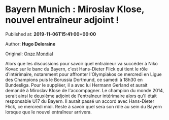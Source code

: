 
# Bayern Munich : Miroslav Klose, nouvel entraîneur adjoint !

Published at: **2019-11-06T15:41:00+00:00**

Author: **Hugo Deloraine**

Original: [Onze Mondial](http://www.onzemondial.com/bundesliga/2019-2020/bayern-munich-miroslav-klose-nouvel-entraineur-adjoint-201806)

Alors que les discussions pour savoir quel entraîneur va succéder à Niko Kovac sur le banc du Bayern, c'est Hans-Dieter Flick qui tient le rôle d'intérimaire, notamment pour affronter l'Olympiakos ce mercredi en Ligue des Champions puis le Borussia Dortmund, ce samedi à 18h30 en Bundesliga. Pour le suppléer, il a avec lui Hermann Gerland et aurait demandé à Miroslav Klose de l'accompagner.
Le champion du monde 2014, serait ainsi le deuxième adjoint de l'entraîneur intérimaire alors qu'il était responsable U17 du Bayern. Il aurait passé un accord avec Hans-Dieter Flick, ce mercredi midi. Reste à savoir quel sera son rôle au sein du Bayern lorsque que le nouvel entraîneur arrivera.
